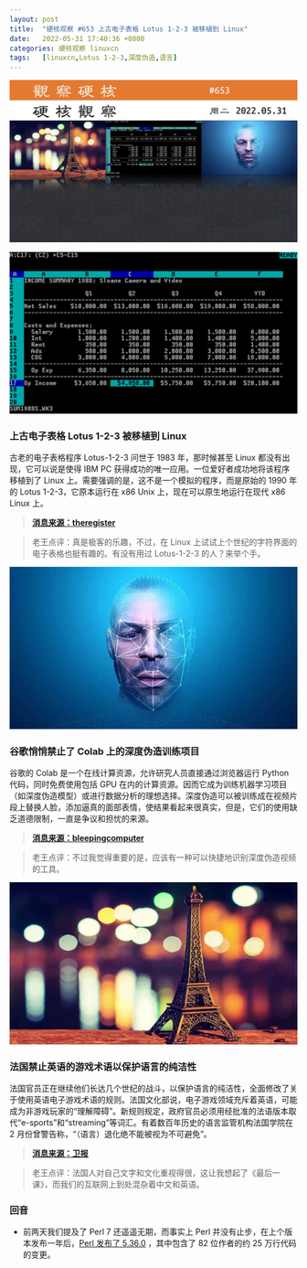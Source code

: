 ```yaml
---
layout: post
title:	"硬核观察 #653 上古电子表格 Lotus 1-2-3 被移植到 Linux"
date:	2022-05-31 17:40:36 +0800 
categories:	硬核观察 linuxcn 
tags:	[linuxcn,Lotus 1-2-3,深度伪造,语言]
---
```



![](/Asserts/Images/album/202205/31/173919d9dih1v1t4144ols.jpg)


![](/Asserts/Images/album/202205/31/173929r6d3y6dcocard9pd.png)


### 上古电子表格 Lotus 1-2-3 被移植到 Linux


古老的电子表格程序 Lotus-1-2-3 问世于 1983 年，那时候甚至 Linux 都没有出现，它可以说是使得 IBM PC 获得成功的唯一应用。一位爱好者成功地将该程序移植到了 Linux 上。需要强调的是，这不是一个模拟的程序，而是原始的 1990 年的 Lotus 1-2-3，它原本运行在 x86 Unix 上，现在可以原生地运行在现代 x86 Linux 上。



> 
> **[消息来源：theregister](https://www.theregister.com/2022/05/25/lotus_123_for_linux_appears/)**
> 
> 
> 



> 
> 老王点评：真是极客的乐趣，不过，在 Linux 上试试上个世纪的字符界面的电子表格也挺有趣的。有没有用过 Lotus-1-2-3 的人？来举个手。
> 
> 
> 


![](/Asserts/Images/album/202205/31/173947rwsysy323b5hwj3j.jpg)


### 谷歌悄悄禁止了 Colab 上的深度伪造训练项目


谷歌的 Colab 是一个在线计算资源，允许研究人员直接通过浏览器运行 Python 代码，同时免费使用包括 GPU 在内的计算资源。因而它成为训练机器学习项目（如深度伪造模型）或进行数据分析的理想选择。深度伪造可以被训练成在视频片段上替换人脸，添加逼真的面部表情，使结果看起来很真实，但是，它们的使用缺乏道德限制，一直是争议和担忧的来源。



> 
> **[消息来源：bleepingcomputer](https://www.bleepingcomputer.com/news/google/google-quietly-bans-deepfake-training-projects-on-colab/)**
> 
> 
> 



> 
> 老王点评：不过我觉得重要的是，应该有一种可以快捷地识别深度伪造视频的工具。
> 
> 
> 


![](/Asserts/Images/album/202205/31/174007v4a2fggl12fplaaf.jpg)


### 法国禁止英语的游戏术语以保护语言的纯洁性


法国官员正在继续他们长达几个世纪的战斗，以保护语言的纯洁性，全面修改了关于使用英语电子游戏术语的规则。法国文化部说，电子游戏领域充斥着英语，可能成为非游戏玩家的“理解障碍”。新规则规定，政府官员必须用经批准的法语版本取代“e-sports”和“streaming”等词汇。有着数百年历史的语言监管机构法国学院在 2 月份曾警告称，“（语言）退化绝不能被视为不可避免”。



> 
> **[消息来源：卫报](https://www.theguardian.com/world/2022/may/31/france-bans-english-gaming-tech-jargon-in-push-to-preserve-language-purity)**
> 
> 
> 



> 
> 老王点评：法国人对自己文字和文化重视得很，这让我想起了《最后一课》，而我们的互联网上到处混杂着中文和英语。
> 
> 
> 


### 回音


* 前两天我们提及了 Perl 7 还遥遥无期，而事实上 Perl 并没有止步，在上个版本发布一年后，[Perl 发布了 5.36.0](https://metacpan.org/release/RJBS/perl-5.36.0/view/pod/perldelta.pod) ，其中包含了 82 位作者的约 25 万行代码的变更。
